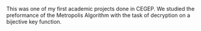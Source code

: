 This was one of my first academic projects done in CEGEP. We studied the preformance of the Metropolis Algorithm with the task of decryption on a bijective key function.
